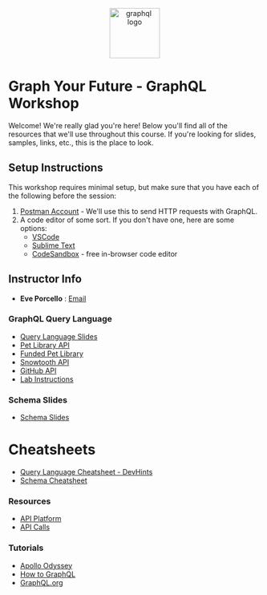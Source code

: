 <p align="center">
<img src="https://upload.wikimedia.org/wikipedia/commons/thumb/1/17/GraphQL_Logo.svg/512px-GraphQL_Logo.svg.png" width="100" alt="graphql logo"/>
</p>

# Graph Your Future - GraphQL Workshop

Welcome! We're really glad you're here! Below you'll find all of the resources that we'll use throughout this course. If you're looking for slides, samples, links, etc., this is the place to look.

## Setup Instructions
This workshop requires minimal setup, but make sure that you have each of the following before the session:

1. [Postman Account](https://www.postman.com/) - We'll use this to send HTTP requests with GraphQL.
2. A code editor of some sort. If you don't have one, here are some options:
   * [VSCode](https://code.visualstudio.com/)
   * [Sublime Text](https://www.sublimetext.com/)
   * [CodeSandbox](https://codesandbox.io) - free in-browser code editor

## Instructor Info

- **Eve Porcello** : [Email](mailto:eve@moonhighway.com)

### GraphQL Query Language

- [Query Language Slides](https://slides.com/moonhighway/graphql-intro/)
- [Pet Library API](https://pet-library.moonhighway.com)
- [Funded Pet Library](https://funded-pet-library.moonhighway.com)
- [Snowtooth API](https://snowtooth.moonhighway.com)
- [GitHub API](https://developer.github.com/v4/explorer/)
- [Lab Instructions](https://slides.com/moonhighway/snowtooth-query-lab/)

### Schema Slides

* [Schema Slides](https://slides.com/moonhighway/schema-definition-language)

# Cheatsheets

* [Query Language Cheatsheet - DevHints](https://devhints.io/graphql)
* [Schema Cheatsheet](https://raw.githubusercontent.com/sogko/graphql-shorthand-notation-cheat-sheet/master/graphql-shorthand-notation-cheat-sheet.png)

### Resources

* [API Platform](https://partner.thetradedesk.com/v3/portal/api/doc/ApisPlatform)
* [API Calls](https://partner.thetradedesk.com/v3/portal/api/doc/GqlApiCalls)

### Tutorials

- [Apollo Odyssey](https://odyssey.apollographql.com/)
- [How to GraphQL](https://howtographql.com)
- [GraphQL.org](https://graphql.org)
